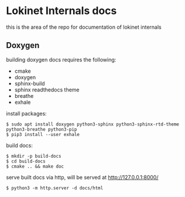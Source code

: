 # Lokinet Internals docs

this is the area of the repo for documentation of lokinet internals





## Doxygen

building doxygen docs requires the following:

* cmake
* doxygen
* sphinx-build
* sphinx readthedocs theme
* breathe
* exhale

install packages:

    $ sudo apt install doxygen python3-sphinx python3-sphinx-rtd-theme python3-breathe python3-pip
    $ pip3 install --user exhale
    
build docs:

    $ mkdir -p build-docs
    $ cd build-docs
    $ cmake .. && make doc 

serve built docs via http, will be served at http://127.0.0.1:8000/

    $ python3 -m http.server -d docs/html
    

